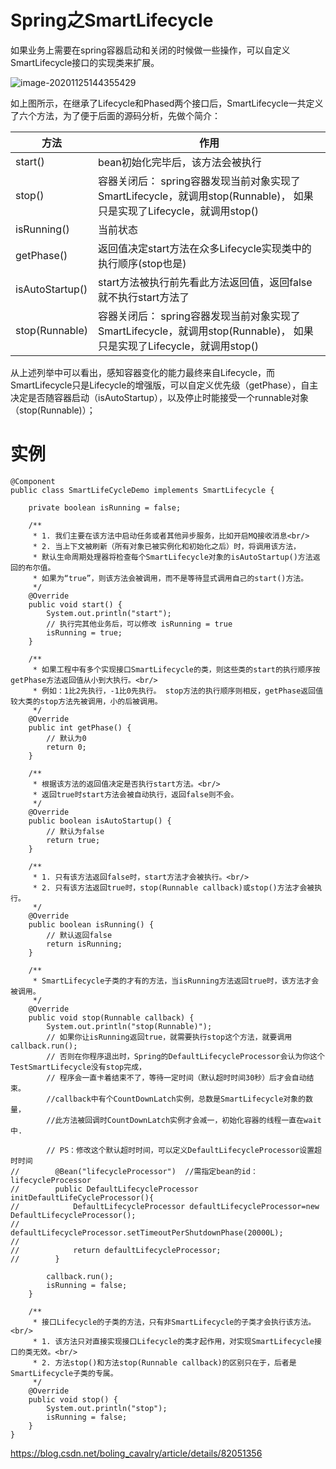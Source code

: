 # Spring之SmartLifecycle

如果业务上需要在spring容器启动和关闭的时候做一些操作，可以自定义SmartLifecycle接口的实现类来扩展。



![image-20201125144355429](C:\Users\Administrator\AppData\Roaming\Typora\typora-user-images\image-20201125144355429.png)

如上图所示，在继承了Lifecycle和Phased两个接口后，SmartLifecycle一共定义了六个方法，为了便于后面的源码分析，先做个简介：

| 方法            | 作用                                                         |
| --------------- | ------------------------------------------------------------ |
| start()         | bean初始化完毕后，该方法会被执行                             |
| stop()          | 容器关闭后： spring容器发现当前对象实现了SmartLifecycle，就调用stop(Runnable)， 如果只是实现了Lifecycle，就调用stop() |
| isRunning()     | 当前状态                                                     |
| getPhase()      | 返回值决定start方法在众多Lifecycle实现类中的执行顺序(stop也是) |
| isAutoStartup() | start方法被执行前先看此方法返回值，返回false就不执行start方法了 |
| stop(Runnable)  | 容器关闭后： spring容器发现当前对象实现了SmartLifecycle，就调用stop(Runnable)， 如果只是实现了Lifecycle，就调用stop() |

从上述列举中可以看出，感知容器变化的能力最终来自Lifecycle，而SmartLifecycle只是Lifecycle的增强版，可以自定义优先级（getPhase），自主决定是否随容器启动（isAutoStartup），以及停止时能接受一个runnable对象（stop(Runnable)）；



# 实例

~~~
@Component
public class SmartLifeCycleDemo implements SmartLifecycle {

    private boolean isRunning = false;

    /**
     * 1. 我们主要在该方法中启动任务或者其他异步服务，比如开启MQ接收消息<br/>
     * 2. 当上下文被刷新（所有对象已被实例化和初始化之后）时，将调用该方法，
     * 默认生命周期处理器将检查每个SmartLifecycle对象的isAutoStartup()方法返回的布尔值。
     * 如果为“true”，则该方法会被调用，而不是等待显式调用自己的start()方法。
     */
    @Override
    public void start() {
        System.out.println("start");
        // 执行完其他业务后，可以修改 isRunning = true
        isRunning = true;
    }

    /**
     * 如果工程中有多个实现接口SmartLifecycle的类，则这些类的start的执行顺序按getPhase方法返回值从小到大执行。<br/>
     * 例如：1比2先执行，-1比0先执行。 stop方法的执行顺序则相反，getPhase返回值较大类的stop方法先被调用，小的后被调用。
     */
    @Override
    public int getPhase() {
        // 默认为0
        return 0;
    }

    /**
     * 根据该方法的返回值决定是否执行start方法。<br/>
     * 返回true时start方法会被自动执行，返回false则不会。
     */
    @Override
    public boolean isAutoStartup() {
        // 默认为false
        return true;
    }

    /**
     * 1. 只有该方法返回false时，start方法才会被执行。<br/>
     * 2. 只有该方法返回true时，stop(Runnable callback)或stop()方法才会被执行。
     */
    @Override
    public boolean isRunning() {
        // 默认返回false
        return isRunning;
    }

    /**
     * SmartLifecycle子类的才有的方法，当isRunning方法返回true时，该方法才会被调用。
     */
    @Override
    public void stop(Runnable callback) {
        System.out.println("stop(Runnable)");
        // 如果你让isRunning返回true，就需要执行stop这个方法，就要调用callback.run();
        // 否则在你程序退出时，Spring的DefaultLifecycleProcessor会认为你这个TestSmartLifecycle没有stop完成，
        // 程序会一直卡着结束不了，等待一定时间（默认超时时间30秒）后才会自动结束。
        //callback中有个CountDownLatch实例，总数是SmartLifecycle对象的数量，
        //此方法被回调时CountDownLatch实例才会减一，初始化容器的线程一直在wait中.

        // PS：修改这个默认超时时间，可以定义DefaultLifecycleProcessor设置超时时间
//        @Bean("lifecycleProcessor")  //需指定bean的id：lifecycleProcessor
//        public DefaultLifecycleProcessor initDefaultLifeCycleProcessor(){
//            DefaultLifecycleProcessor defaultLifecycleProcessor=new DefaultLifecycleProcessor();
//            defaultLifecycleProcessor.setTimeoutPerShutdownPhase(20000L);
//
//            return defaultLifecycleProcessor;
//        }

        callback.run();
        isRunning = false;
    }

    /**
     * 接口Lifecycle的子类的方法，只有非SmartLifecycle的子类才会执行该方法。<br/>
     * 1. 该方法只对直接实现接口Lifecycle的类才起作用，对实现SmartLifecycle接口的类无效。<br/>
     * 2. 方法stop()和方法stop(Runnable callback)的区别只在于，后者是SmartLifecycle子类的专属。
     */
    @Override
    public void stop() {
        System.out.println("stop");
        isRunning = false;
    }
}
~~~



https://blog.csdn.net/boling_cavalry/article/details/82051356